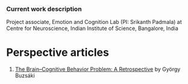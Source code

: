 ### Current work description

Project associate, Emotion and Cognition Lab (PI: Srikanth Padmala) at Centre for Neuroscience, Indian Institute of Science, Bangalore, India

# Perspective articles

1. [The Brain–Cognitive Behavior Problem: A Retrospective](https://www.eneuro.org/content/7/4/ENEURO.0069-20.2020) by György Buzsáki

